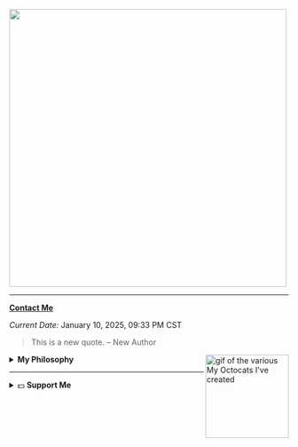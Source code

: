 <img src="https://wakatime.com/share/@bb17bd69-69a9-4caf-9225-53ade672bc8a/20ebbad5-72af-4b47-b2f0-bbad17414382.svg" width="500" height="500" />

---

[**Contact Me**](https://krispuremath.vercel.app/pages/html/contact.html)

_Current Date:_ January 10, 2025, 09:33 PM CST

> This is a new quote.
> – New Author

<img align="right" width="150" height="150" src="https://github.com/user-attachments/assets/7b653925-0b1d-4682-879b-c2b9401edac7f" alt="gif of the various My Octocats I've created">

<details>
  <summary><strong>My Philosophy</strong></summary>

  "Everything should be as simple as it can be, but not simpler." This mantra drives my work. I believe in simplicity, clarity, and frugality in design. My goal is to create software that prioritizes usability and performance, designed for experienced users who value simplicity and efficiency.

  I view complexity as the enemy of good software. By stripping away unnecessary features and focusing on the core purpose, I aim to craft software that is not only easy to maintain but also fast, secure, and sustainable. True progress is achieved through intentional subtraction, where each decision is made with purpose, and every line of code has meaning.

  My work is rooted in the belief that simplicity is the key to ingenuity. Software should empower users, respect their privacy, and prioritize functionality over form.

</details>

---

<details>
  <summary>💵 <strong>Support Me</strong></summary>

  <br />

  | **Currency**          | **Wallet Address**                                                                                              |
  |-----------------------|------------------------------------------------------------------------------------------------------------------|
  | **Bitcoin (BTC)**     | `bc1qqzsrdz8qa3xe2rp7aajrm88fqge9xxs3v8xu4h`                                                                   |
  | **Ethereum (ETH)**    | `0x43edF701622F4F1174F322dC8D2f5AbdA642275a`                                                                   |
  | **XRP Ledger (XRP)**  | `rNKP3PXSstJnhUgUskNKaXWhd7ueiss6Mn`                                                                           |
  | **BNB**               | `bnb1t49kkmutyvnsc8xv7r5mu9tfu2u66qhcmqaurw`                                                                   |
  | **Monero (XMR)**      | `4717EuNPoTrTQsiLdGSDAMAJQcze6mVuE8KmBhL9RFT43Xe2FsxWSQtc5trrfdYPS5aUjB8gJApwURcRmMFdccBCJPfeD8M`              |
  | **Solana (SOL)**      | `FcrRBcvWsqdVZpS9ZZ6Dt476QA1L95cdh7GqgUGX5RpH`                                                                 |

</details>


